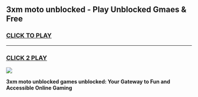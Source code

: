 
## 3xm moto unblocked - Play Unblocked Gmaes & Free
<h3>
<a href="https://news.freeplayer.one?title=3xm_moto_unblocked&ref=16F">CLICK TO PLAY</a></h3>
<hr>

<h3>
<a href="https://news.freeplayer.one?title=3xm_moto_unblocked&ref=16F">CLICK 2 PLAY</a>
  
</h3>

<a href="https://news.freeplayer.one?title=3xm_moto_unblocked&ref=16F/"><img src="https://clearcache.store/games.png"></a>


**3xm moto unblocked games unblocked: Your Gateway to Fun and Accessible Online Gaming**
